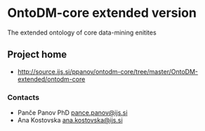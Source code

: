 # OntoDM-core extended version

The extended ontology of core data-mining enitites

## Project home

* http://source.ijs.si/ppanov/ontodm-core/tree/master/OntoDM-extended/ontodm-core

### Contacts

* Panče Panov PhD <pance.panov@ijs.si>
* Ana Kostovska <ana.kostovska@ijs.si>
